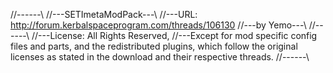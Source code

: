 //------\\
//---SETImetaModPack---\\
//---URL: http://forum.kerbalspaceprogram.com/threads/106130
//---by Yemo---\\
//------\\
//---License: All Rights Reserved, 
//---Except for mod specific config files and parts, and the redistributed plugins, which follow the original licenses as stated in the download and their respective threads.
//------\\